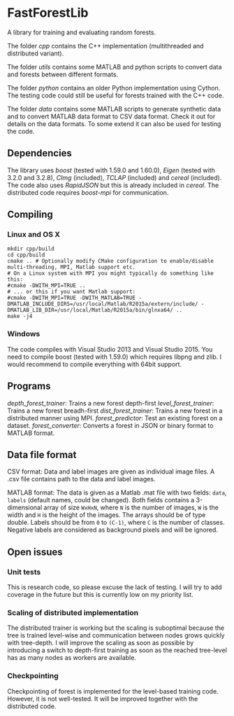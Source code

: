 # FastForestLib

A library for training and evaluating random forests.

The folder _cpp_ contains the C++ implementation (multithreaded and distributed variant).

The folder _utils_ contains some MATLAB and python scripts to convert data and forests between different formats.

The folder _python_ contains an older Python implementation using Cython. The testing code could still be useful for forests trained with the C++ code.

The folder _data_ contains some MATLAB scripts to generate synthetic data and to convert MATLAB data format to CSV data format. Check it out for details on the data formats. To some extend it can also be used for testing the code.

## Dependencies
The library uses _boost_ (tested with 1.59.0 and 1.60.0), _Eigen_ (tested with 3.2.0 and 3.2.8), _CImg_ (included), _TCLAP_ (included) and _cereal_ (included). The code also uses _RapidJSON_ but this is already included in _cereal_.
The distributed code requires _boost-mpi_ for communication.

## Compiling

### Linux and OS X

```
mkdir cpp/build
cd cpp/build
cmake .. # Optionally modify CMake configuration to enable/disable multi-threading, MPI, Matlab support etc.
# On a Linux system with MPI you might typically do something like this:
#cmake -DWITH_MPI=TRUE ..
# ... or this if you want Matlab support:
#cmake -DWITH_MPI=TRUE -DWITH_MATLAB=TRUE -DMATLAB_INCLUDE_DIRS=/usr/local/Matlab/R2015a/extern/include/ -DMATLAB_LIB_DIR=/usr/local/Matlab/R2015a/bin/glnxa64/ ..
make -j4
```

### Windows

The code compiles with Visual Studio 2013 and Visual Studio 2015. You need to compile boost (tested with 1.59.0) which requires libpng and zlib. I would recommend to compile everything with 64bit support.

## Programs
_depth_forest_trainer_: Trains a new forest depth-first
_level_forest_trainer_: Trains a new forest breadh-first
_dist_forest_trainer_: Trains a new forest in a distributed manner using MPI.
_forest_predictor_: Test an existing forest on a dataset.
_forest_converter_: Converts a forest in JSON or binary format to MATLAB format.

## Data file format

CSV format:
Data and label images are given as individual image files. A .csv file contains path to the data and label images.

MATLAB format:
The data is given as a Matlab .mat file with two fields: `data`, `labels` (default names, could be changed).
Both fields contains a 3-dimensional array of size `WxHxN`,
where `N` is the number of images, `W` is the width and `H` is the height of the images.
The arrays should be of type double.
Labels should be from `0` to `(C-1)`, where `C` is the number of classes. Negative labels are considered as background pixels and will be ignored.

## Open issues

### Unit tests

This is research code, so please excuse the lack of testing. I will try to add coverage in the future but this is currently low on my priority list.

### Scaling of distributed implementation

The distributed trainer is working but the scaling is suboptimal because the tree is trained level-wise and communication between nodes grows quickly with tree-depth. I will improve the scaling as soon as possible by introducing a switch to depth-first training as soon as the reached tree-level has as many nodes as workers are available.

### Checkpointing

Checkpointing of forest is implemented for the level-based training code. However, it is not well-tested. It will be improved together with the distributed code.
